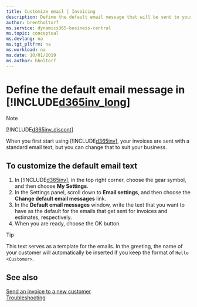 ```yaml
---
title: Customize email | Invoicing
description: Define the default email message that will be sent to your customers when you send them an invoice.
author: brentholtorf
ms.service: dynamics365-business-central
ms.topic: conceptual
ms.devlang: na
ms.tgt_pltfrm: na
ms.workload: na
ms.date: 10/01/2019
ms.author: bholtorf
---
```

# Define the default email message in [!INCLUDE[d365inv_long](includes/d365inv_long.md)]
> [!Note]
> [!INCLUDE[d365inv_discont](includes/d365inv_discont.md)]

When you first start using [!INCLUDE[d365inv](includes/d365inv.md)], your invoices are sent with a standard email text, but you can change that to suit your business.  

## To customize the default email text

1. In [!INCLUDE[d365inv](includes/d365inv.md)], in the top right corner, choose the gear symbol, and then choose **My Settings**.  
2. In the Settings panel, scroll down to **Email settings**, and then choose the **Change default email messages** link.  
3. In the **Default email messages** window, write the text that you want to have as the default for the emails that get sent for invoices and estimates, respectively.
4. When you are ready, choose the OK button.  

> [!TIP]  
> This text serves as a template for the emails. In the greeting, the name of your customer will automatically be inserted if you keep the format of `Hello <Customer>`.  

## See also
[Send an invoice to a new customer](send-invoice.md)  
[Troubleshooting](about-troubleshooting.md)  
